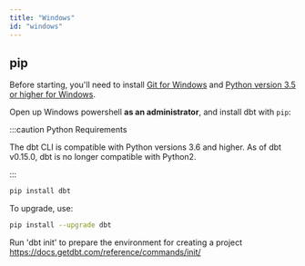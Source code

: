 ```yaml
---
title: "Windows"
id: "windows"
---
```


## pip

Before starting, you'll need to install [Git for Windows](https://git-scm.com/downloads) and [Python version 3.5 or higher for Windows](https://www.python.org/downloads/windows/).

Open up Windows powershell __as an administrator__, and install dbt with `pip`:

:::caution Python Requirements

The dbt CLI is compatible with Python versions 3.6 and higher. As of dbt v0.15.0, dbt is no longer compatible with Python2.

:::

```bash
pip install dbt
```

To upgrade, use:

```bash
pip install --upgrade dbt
```

Run 'dbt init' to prepare the environment for creating a project https://docs.getdbt.com/reference/commands/init/
